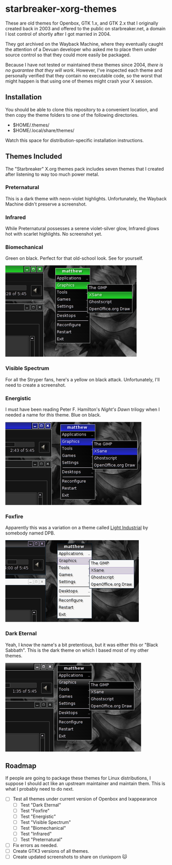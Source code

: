 # starbreaker-xorg-themes

These are old themes for Openbox, GTK 1.x, and GTK 2.x that I originally 
created back in 2003 and offered to the public on starbreaker.net, a domain
I lost control of shortly after I got married in 2004.

They got archived on the Wayback Machine, where they eventually caught the
attention of a Devuan developer who asked me to place them under source control
so that they could more easily be packaged.

Because I have not tested or maintained these themes since 2004, *there is no
guarantee that they will work*. However, I've inspected each theme and 
personally verified that they contain no executable code, so the worst that 
might happen is that using one of themes might crash your X session.

## Installation

You should be able to clone this repository to a convenient location, 
and then copy the theme folders to one of the following directories.

* $HOME/.themes/
* $HOME/.local/share/themes/

Watch this space for distribution-specific installation instructions.

## Themes Included

The "Starbreaker" X.org themes pack includes seven themes that I created after
listening to way too much power metal.

### Preternatural

This is a dark theme with neon-violet highlights. Unfortunately, the Wayback
Machine didn't preserve a screenshot.

### Infrared

While Preternatural possesses a serene violet-silver glow, Infrared glows hot 
with scarlet highlights. No screenshot yet.

### Biomechanical

Green on black. Perfect for that old-school look. See for yourself.

![Biomechanical theme screenshot](./screenshots/ob3-biomechanical.png)

### Visible Spectrum

For all the Stryper fans, here's a yellow on black attack. Unfortunately, I'll
need to create a screenshot.

### Energistic

I must have been reading Peter F. Hamilton's *Night's Dawn* trilogy when I 
needed a name for *this* theme. Blue on black.

![Energistic theme screenshot](./screenshots/ob3-energistic.png)

### Foxfire

Apparently this was a variation on a theme called [Light Industrial](web.archive.org/web/20040103073933/http://home.clara.co.uk/dpb/openbox.htm) by
somebody named DPB.

![Foxfire theme screenshot](./screenshots/ob3-foxfire.png)

### Dark Eternal

Yeah, I know the name's a bit pretentious, but it was either this or 
"Black Sabbath". This is the dark theme on which I based most of my other 
themes.

![Energistic theme screenshot](./screenshots/ob3-darketernal.png)

## Roadmap

If people are going to package these themes for Linux distributions, I suppose
I should act like an upstream maintainer and maintain them. This is what I
probably need to do next.

- [ ] Test all themes under current version of Openbox and lxappearance
  - [ ] Test "Dark Eternal"
  - [ ] Test "Foxfire"
  - [ ] Test "Energistic"
  - [ ] Test "Visible Spectrum"
  - [ ] Test "Biomechanical"
  - [ ] Test "Infrared"
  - [ ] Test "Preternatural"
- [ ] Fix errors as needed.
- [ ] Create GTK3 versions of all themes.
- [ ] Create updated screenshots to share on r/unixporn :cat: